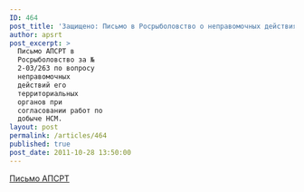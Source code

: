 ```yaml
---
ID: 464
post_title: 'Защищено: Письмо в Росрыболовство о неправомочных действиях терорганов'
author: apsrt
post_excerpt: >
  Письмо АПСРТ в
  Росрыболовство за №
  2-03/263 по вопросу
  неправомочных
  действий его
  территориальных
  органов при
  согласовании работ по
  добыче НСМ.
layout: post
permalink: /articles/464
published: true
post_date: 2011-10-28 13:50:00
---
```

<a href="http://www.apsrt.ru/docs/2-03-263.doc">Письмо АПСРТ</a>
